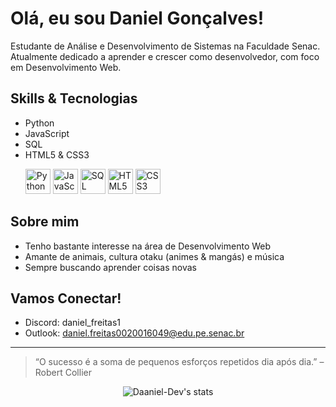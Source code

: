 # Olá, eu sou Daniel Gonçalves!

Estudante de Análise e Desenvolvimento de Sistemas na Faculdade Senac.
Atualmente dedicado a aprender e crescer como desenvolvedor, com foco em Desenvolvimento Web.

## Skills & Tecnologias
- Python
- JavaScript
- SQL
- HTML5 & CSS3
  <p align="left">
  <img src="https://cdn.jsdelivr.net/gh/devicons/devicon/icons/python/python-original.svg" width="40" height="40" alt="Python"/>
  <img src="https://cdn.jsdelivr.net/gh/devicons/devicon/icons/javascript/javascript-original.svg" width="40" height="40" alt="JavaScript"/>
  <img src="https://cdn.jsdelivr.net/gh/devicons/devicon/icons/mysql/mysql-original.svg" width="40" height="40" alt="SQL"/>
  <img src="https://cdn.jsdelivr.net/gh/devicons/devicon/icons/html5/html5-original.svg" width="40" height="40" alt="HTML5"/>
  <img src="https://cdn.jsdelivr.net/gh/devicons/devicon/icons/css3/css3-original.svg" width="40" height="40" alt="CSS3"/>
</p>

## Sobre mim
- Tenho bastante interesse na área de Desenvolvimento Web
- Amante de animais, cultura otaku (animes & mangás) e música
- Sempre buscando aprender coisas novas 

## Vamos Conectar!
- Discord: daniel_freitas1
- Outlook: daniel.freitas0020016049@edu.pe.senac.br

---

> “O sucesso é a soma de pequenos esforços repetidos dia após dia.” – Robert Collier

<div align="center">
  <img src="https://github-readme-stats.vercel.app/api?username=Daaniel-Dev&show_icons=true&theme=radical" alt="Daaniel-Dev's stats" />
</div>
